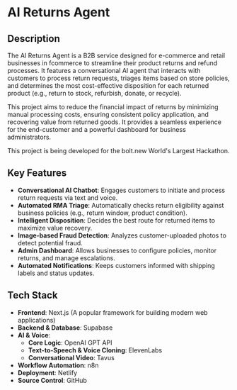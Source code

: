# AI Returns Agent

## Description

The AI Returns Agent is a B2B service designed for e-commerce and retail businesses in fcommerce to streamline their product returns and refund processes. It features a conversational AI agent that interacts with customers to process return requests, triages items based on store policies, and determines the most cost-effective disposition for each returned product (e.g., return to stock, refurbish, donate, or recycle).

This project aims to reduce the financial impact of returns by minimizing manual processing costs, ensuring consistent policy application, and recovering value from returned goods. It provides a seamless experience for the end-customer and a powerful dashboard for business administrators.

This project is being developed for the bolt.new World's Largest Hackathon.

## Key Features

- **Conversational AI Chatbot**: Engages customers to initiate and process return requests via text and voice.
- **Automated RMA Triage**: Automatically checks return eligibility against business policies (e.g., return window, product condition).
- **Intelligent Disposition**: Decides the best route for returned items to maximize value recovery.
- **Image-based Fraud Detection**: Analyzes customer-uploaded photos to detect potential fraud.
- **Admin Dashboard**: Allows businesses to configure policies, monitor returns, and manage escalations.
- **Automated Notifications**: Keeps customers informed with shipping labels and status updates.

## Tech Stack

- **Frontend**: Next.js (A popular framework for building modern web applications)
- **Backend & Database**: Supabase
- **AI & Voice**:
  - **Core Logic**: OpenAI GPT API
  - **Text-to-Speech & Voice Cloning**: ElevenLabs
  - **Conversational Video**: Tavus
- **Workflow Automation**: n8n
- **Deployment**: Netlify
- **Source Control**: GitHub 